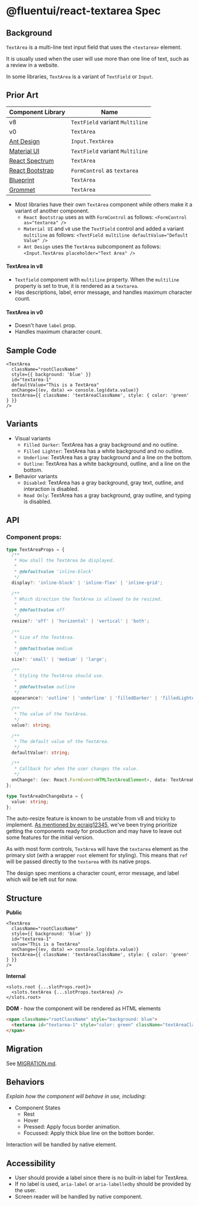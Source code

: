 # @fluentui/react-textarea Spec

## Background

`TextArea` is a multi-line text input field that uses the `<textarea>` element.

It is usually used when the user will use more than one line of text, such as a review in a website.

In some libraries, `TextArea` is a variant of `TextField` or `Input`.

## Prior Art

| Component Library                                                                | Name                            |
| -------------------------------------------------------------------------------- | ------------------------------- |
| v8                                                                               | `TextField` variant `Multiline` |
| v0                                                                               | `TextArea`                      |
| [Ant Design](https://ant.design/components/input/)                               | `Input.TextArea`                |
| [Material UI](https://v4.mui.com/components/text-fields/)                        | `TextField` variant `Multiline` |
| [React Spectrum](https://react-spectrum.adobe.com/react-spectrum/TextArea.html)  | `TextArea`                      |
| [React Bootstrap](https://react-bootstrap.github.io/forms/input-group/)          | `FormControl` as `textarea`     |
| [Blueprint](https://blueprintjs.com/docs/#core/components/text-inputs.text-area) | `TextArea`                      |
| [Grommet](https://v2.grommet.io/textarea)                                        | `TextArea`                      |

- Most libraries have their own `TextArea` component while others make it a variant of another component.
  - `React Bootstrap` uses as with `FormControl` as follows: `<FormControl as="textarea" />`
  - `Material UI` and `v8` use the `TextField` control and added a variant `multiline` as follows: `<TextField multiline defaultValue="Default Value" />`
  - `Ant Design` uses the `TextArea` subcomponent as follows: `<Input.TextArea placeholder="Text Area" />`

#### TextArea in v8

- `Textfield` component with `multiline` property. When the `multiline` property is set to true, it is rendered as a `textarea`.
- Has descriptions, label, error message, and handles maximum character count.

#### TextArea in v0

- Doesn't have `label` prop.
- Handles maximum character count.

## Sample Code

```tsx
<TextArea
  className="rootClassName"
  style={{ background: 'blue' }}
  id="textarea-1"
  defaultValue="This is a TextArea"
  onChange={(ev, data) => console.log(data.value)}
  textArea={{ className: 'textAreaClassName', style: { color: 'green' } }}
/>
```

## Variants

- Visual variants
  - `Filled Darker`: TextArea has a gray background and no outline.
  - `Filled Lighter`: TextArea has a white background and no outline.
  - `Underline`: TextArea has a gray background and a line on the bottom.
  - `Outline`: TextArea has a white background, outline, and a line on the bottom.
- Behavior variants
  - `Disabled`: TextArea has a gray background, gray text, outline, and interaction is disabled.
  - `Read Only`: TextArea has a gray background, gray outline, and typing is disabled.

## API

### Component props:

```ts
type TextAreaProps = {
  /**
   * How shall the TextArea be displayed.
   *
   * @defaultvalue 'inline-block'
   */
  display?: 'inline-block' | 'inline-flex' | 'inline-grid';

  /**
   * Which direction the TextArea is allowed to be resized.
   *
   * @defaultvalue off
   */
  resize?: 'off' | 'horizontal' | 'vertical' | 'both';

  /**
   * Size of the TextArea.
   *
   * @defaultvalue medium
   */
  size?: 'small' | 'medium' | 'large';

  /**
   * Styling the TextArea should use.
   *
   * @defaultvalue outline
   */
  appearance?: 'outline' | 'underline' | 'filledDarker' | 'filledLighter';

  /**
   * The value of the TextArea.
   */
  value?: string;

  /**
   * The default value of the TextArea.
   */
  defaultValue?: string;

  /**
   * Callback for when the user changes the value.
   */
  onChange?: (ev: React.FormEvent<HTMLTextAreaElement>, data: TextAreaOnChangeData) => void;
};

type TextAreaOnChangeData = {
  value: string;
};
```

The auto-resize feature is known to be unstable from v8 and tricky to implement. [As mentioned by ecraig12345](https://github.com/microsoft/fluentui/pull/21898#discussion_r816418917), we've been trying prioritize getting the components ready for production and may have to leave out some features for the initial version.

As with most form controls, `TextArea` will have the `textarea` element as the primary slot (with a wrapper `root` element for styling). This means that `ref` will be passed directly to the `textarea` with its native props.

The design spec mentions a character count, error message, and label which will be left out for now.

## Structure

**Public**

```tsx
<TextArea
  className="rootClassName"
  style={{ background: 'blue' }}
  id="textarea-1"
  value="This is a TextArea"
  onChange={(ev, data) => console.log(data.value)}
  textArea={{ className: 'textAreaClassName', style: { color: 'green' } }}
/>
```

**Internal**

```tsx
<slots.root {...slotProps.root}>
  <slots.textArea {...slotProps.textArea} />
</slots.root>
```

**DOM** - how the component will be rendered as HTML elements

```html
<span className="rootClassName" style="background: blue">
  <textarea id="textarea-1" style="color: green" className="textAreaClassName" value="This is a TextArea" />
</span>
```

## Migration

See [MIGRATION.md](MIGRATION.md).

## Behaviors

_Explain how the component will behave in use, including:_

- Component States
  - Rest
  - Hover
  - Pressed: Apply focus border animation.
  - Focussed: Apply thick blue line on the bottom border.

Interaction will be handled by native element.

## Accessibility

- User should provide a label since there is no built-in label for TextArea.
- If no label is used, `aria-label` or `aria-labelledby` should be provided by the user.
- Screen reader will be handled by native component.
